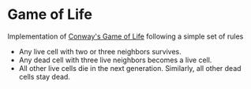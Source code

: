 # Game of Life

Implementation of [Conway's Game of Life](https://en.wikipedia.org/wiki/Conway%27s_Game_of_Life) following a simple set of rules

* Any live cell with two or three neighbors survives.
* Any dead cell with three live neighbors becomes a live cell.
* All other live cells die in the next generation. Similarly, all other dead cells stay dead.